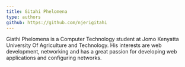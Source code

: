 ```yaml
---
title: Gitahi Phelomena
type: authors
github: https://github.com/njerigitahi
---
```

Giathi Phelomena is a Computer Technology student at Jomo Kenyatta University Of Agriculture and Technology. His interests are web development, networking and has a great passion for developing web applications and configuring networks.
